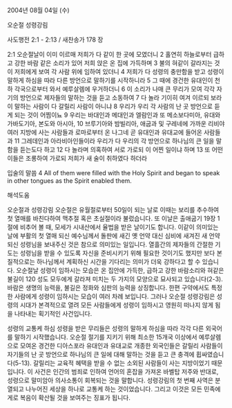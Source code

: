 2004년 08월 04일 (수)

오순절 성령강림



사도행전 2:1 - 2:13 / 새찬송가 178 장


2:1 오순절날이 이미 이르매 저희가 다 같이 한 곳에 모였더니 2 홀연히 하늘로부터 급하고 강한 바람 같은 소리가 있어 저희 앉은 온 집에 가득하며 3 불의 혀같이 갈라지는 것이 저희에게 보여 각 사람 위에 임하여 있더니 4 저희가 다 성령의 충만함을 받고 성령이 말하게 하심을 따라 다른 방언으로 말하기를 시작하니라 5 그 때에 경건한 유대인이 천하 각국으로부터 와서 예루살렘에 우거하더니 6 이 소리가 나매 큰 무리가 모여 각각 자기의 방언으로 제자들의 말하는 것을 듣고 소동하여 7 다 놀라 기이히 여겨 이르되 보라 이 말하는 사람이 다 갈릴리 사람이 아니냐 8 우리가 우리 각 사람의 난 곳 방언으로 듣게 되는 것이 어찜이뇨 9 우리는 바대인과 메대인과 엘람인과 또 메소보다미아, 유대와 가바도기아, 본도와 아시아, 10 브루기아와 밤빌리아, 애굽과 및 구레네에 가까운 리비야 여러 지방에 사는 사람들과 로마로부터 온 나그네 곧 유대인과 유대교에 들어온 사람들과 11 그레데인과 아라비아인들이라 우리가 다 우리의 각 방언으로 하나님의 큰 일을 말함을 듣는도다 하고 12 다 놀라며 의혹하여 서로 가로되 이 어찐 일이냐 하며 13 또 어떤 이들은 조롱하여 가로되 저희가 새 술이 취하였다 하더라 

입술의 말씀 
4 All of them were filled with the Holy Spirit and began to speak in other tongues as the Spirit enabled them.

해석도움





오순절과 성령강림 
오순절은 유월절로부터 50일이 되는 날로 이때는 보리를 추수하여 첫 열매를 바친다하여 맥추절 혹은 초실절이라 불렀습니다. 또 이날은 출애굽기 19장 1절에 비추어 볼 때, 모세가 시내산에서 율법을 받은 날이기도 합니다. 이같이 의미있는 날에 부활의 첫 열매 되신 예수님께서 돌판에 새긴 옛 언약 대신 심비에 새겨진 새 언약되신 성령님을 보내주신 것은 참으로 의미있는 일입니다. 열흘간의 제자들의 간절한 기도는 성령님을 받을 수 있도록 자신을 준비시키기 위해 필요한 것이기도 했지만 보다 본질적으로는 하나님께서 계획하신 시간을 기다리는 의미가 더욱 강하다고 할 수 있습니다. 오순절날 성령이 임하시는 모습은 온 집안에 가득한, 급하고 강한 바람소리와 혀같은 불길이 120 성도 모두에게 갈라져 미치는 두 가지의 모양으로 묘사되고 있습니다(2-3). 바람은 생명의 능력을, 불길은 정화와 심판의 능력을 상징합니다. 한편 구약에서도 특정한 사람에게 성령이 임하시는 모습이 여러 차례 보입니다. 그러나 오순절 성령강림은 성령의 시대가 본격적으로 열려 모든 사람들에게 성령이 임하시고 영원히 떠나지 않게 됨을 나타내는 획기적인 사건입니다.  

성령의 교통케 하심 
성령을 받은 무리들은 성령의 말하게 하심을 따라 각각 다른 외국어를 말하기 시작했습니다. 오순절 절기를 지키기 위해 최소한 15개국 이상에서 예루살렘으로 모여온 경건한 디아스포라 유대인과 유대교로 개종한 외국인들은 갈릴리 사람들이 자기들의 난 곳 방언으로 하나님의 큰 일에 대해 말하는 것을 듣고 큰 충격에 휩싸였습니다(5-13). 갈릴리는 교육적 혜택을 받을 수 없는 소외된 사람들이 사는 지방이었기 때문입니다. 이 사건은 인간의 범죄로 인하여 언어의 혼잡을 가져온 바벨탑 저주와 반대로, 성령으로 말미암아 의사소통이 회복되는 것을 말합니다. 성령강림의 첫 번째 사역은 분열되고 나누어진 세상을 하나로 교통케 하는 것이었습니다. 그리고 이것은 모든 민족에게로 복음이 확산될 것을 보여주는 징표가 됩니다.